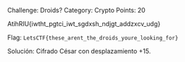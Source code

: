 Challenge: Droids?
Category: Crypto
Points: 20

AtihRIU{iwtht_pgtci_iwt_sgdxsh_ndjgt_addzxcv_udg}

Flag: `LetsCTF{these_arent_the_droids_youre_looking_for}`

Solución: Cifrado César con desplazamiento +15.